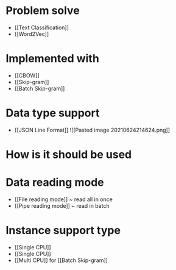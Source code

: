 # Problem solve
- [[Text Classification]]
- [[Word2Vec]]

# Implemented with
- [[CBOW]]
- [[Skip-gram]]
- [[Batch Skip-gram]]

#  Data type support
- [[JSON Line Format]]
![[Pasted image 20210624214624.png]]

# How is it should be used


# Data reading mode
- [[File reading mode]] ~ read all in once
- [[Pipe reading mode]] ~ read in batch

# Instance support type
- [[Single CPU]]
- [[Single CPU]]
- [[Multi CPU]] for [[Batch Skip-gram]]